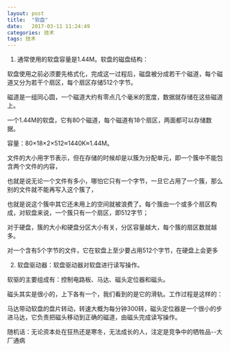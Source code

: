 ```yaml
---
layout: post
title:  "软盘"
date:   2017-03-11 11:24:49
categories: 技术
tags: 技术
---
```

1. 通常使用的软盘容量是1.44M。软盘的磁盘结构：

软盘使用之前必须要先格式化，完成这一过程后，磁盘被分成若干个磁道，每个磁道又分为若干个扇区，每个扇区存储512个字节。

磁道是一组同心圆，一个磁道大约有零点几个毫米的宽度，数据就存储在这些磁道上。

一个1.44M的软盘，它有80个磁道，每个磁道有18个扇区，两面都可以存储数据。

容量：80×18×2×512≈1440K≈1.44M。

文件的大小用字节表示，但在存储的时候却是以簇为分配单元，即一个簇中不能包含两个文件的内容，

也就是说无论一个文件有多小，哪怕它只有一个字节，一旦它占用了一个簇，那么别的文件就不能再写入这个簇了，

也就是说这个簇中其它还未用上的空间就被浪费了。每个簇由一个或多个扇区构成，对软盘来说，一个簇只有一个扇区，即512字节；

对于硬盘，簇的大小和硬盘分区大小有关，分区容量越大，每个簇的扇区数就越多。

对一个含有5个字节的文件，它在软盘上至少要占用512个字节，在硬盘上会更多

2. 软盘驱动器：软盘驱动器对软盘进行读写操作。

软驱的主要组成有：控制电路板、马达、磁头定位器和磁头。

磁头其实是很小的，上下各有一个，我们看到的是它的滑轨。工作过程是这样的：

马达带动软盘的盘片转动，转速大概为每分钟300转，磁头定位器是一个很小的步进马达，它负责把磁头移动到正确的磁道，由磁头完成读写操作。




随机话：无论资本处在狂热还是寒冬，无法成长的人，注定是竞争中的牺牲品--大厂通病